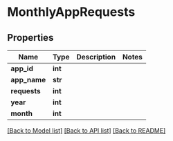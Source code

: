 # MonthlyAppRequests


## Properties
Name | Type | Description | Notes
------------ | ------------- | ------------- | -------------
**app_id** | **int** |  | 
**app_name** | **str** |  | 
**requests** | **int** |  | 
**year** | **int** |  | 
**month** | **int** |  | 

[[Back to Model list]](../README.md#documentation-for-models) [[Back to API list]](../README.md#documentation-for-api-endpoints) [[Back to README]](../README.md)


